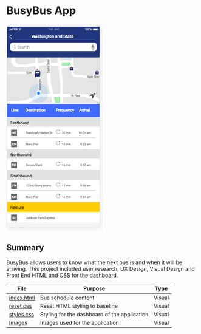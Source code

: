 # BusyBus App

![](https://github.com/katelynmichalove/fundamentals_project/blob/master/Images/Bitmap.png)

## Summary

BusyBus allows users to know what the next bus is and when it will be arriving. 
This project included user research, UX Design, Visual Design and Front End HTML and CSS for the dashboard.

| File          | Purpose       | Type         |
| ------------- | ------------- | ------------ |
| [index.html](https://github.com/katelynmichalove/fundamentals_project/blob/master/index.html)    | Bus schedule content                         | Visual |
| [reset.css](https://github.com/katelynmichalove/fundamentals_project/blob/master/css/reset.css)  | Reset HTML styling to baseline               | Visual |
| [styles.css](https://github.com/katelynmichalove/fundamentals_project/blob/master/css/styles.css)| Styling for the dashboard of the application | Visual |
| [Images](https://github.com/katelynmichalove/fundamentals_project/tree/master/Images)            | Images used for the application              | Visual |
